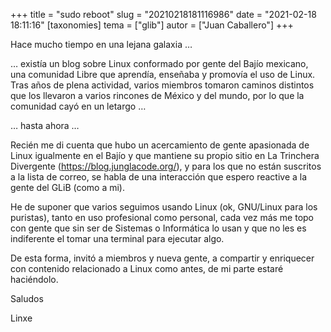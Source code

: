 +++
title = "sudo reboot"
slug = "20210218181116986"
date = "2021-02-18 18:11:16"
[taxonomies]
tema = ["glib"]
autor = ["Juan Caballero"]
+++

Hace mucho tiempo en una lejana galaxia …

… existía un blog sobre Linux conformado por gente del Bajío mexicano,
una comunidad Libre que aprendía, enseñaba y promovía el uso de Linux.
Tras años de plena actividad, varios miembros tomaron caminos distintos
que los llevaron a varios rincones de México y del mundo, por lo que la
comunidad cayó en un letargo …

… hasta ahora …

<!-- more -->
Recién me di cuenta que hubo un acercamiento de gente apasionada de
Linux igualmente en el Bajío y que mantiene su propio sitio en La
Trinchera Divergente (https://blog.junglacode.org/), y para los que no
están suscritos a la lista de correo, se habla de una interacción que
espero reactive a la gente del GLiB (como a mi).

He de suponer que varios seguimos usando Linux (ok, GNU/Linux para los
puristas), tanto en uso profesional como personal, cada vez más me topo
con gente que sin ser de Sistemas o Informática lo usan y que no les es
indiferente el tomar una terminal para ejecutar algo.

De esta forma, invitó a miembros y nueva gente, a compartir y enriquecer
con contenido relacionado a Linux como antes, de mi parte estaré
haciéndolo.

Saludos

Linxe

